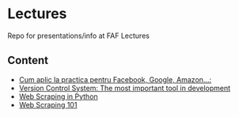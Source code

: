 # Lectures
Repo for presentations/info at FAF Lectures

## Content
- [Cum aplic la practica pentru Facebook, Google, Amazon...:](https://github.com/TUM-FAF/Lectures/blob/master/lecture%2313/README.md)
- [Version Control System: The most important tool in development](https://github.com/TUM-FAF/Lectures/tree/master/lecture%2315)
- [Web Scraping in Python](https://github.com/TUM-FAF/Lectures/tree/master/lecture%2317)
- [Web Scraping 101](https://github.com/TUM-FAF/Lectures/tree/master/lecture%2319)
